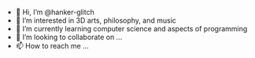 - 👋 Hi, I’m @hanker-glitch
- 👀 I’m interested in 3D arts, philosophy, and music
- 🌱 I’m currently learning computer science and aspects of programming
- 💞️ I’m looking to collaborate on ...
- 📫 How to reach me ...

<!---
hanker-glitch/hanker-glitch is a ✨ special ✨ repository because its `README.md` (this file) appears on your GitHub profile.
You can click the Preview link to take a look at your changes.
--->

